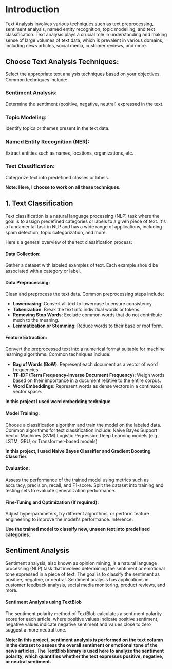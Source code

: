 # Introduction
Text Analysis involves various techniques such as text preprocessing, sentiment analysis, named entity recognition, topic modelling, and text classification. Text analysis plays a crucial role in understanding and making sense of large volumes of text data, which is prevalent in various domains, including news articles, social media, customer reviews, and more.

## Choose Text Analysis Techniques:
Select the appropriate text analysis techniques based on your objectives. Common techniques include:

### Sentiment Analysis:
Determine the sentiment (positive, negative, neutral) expressed in the text.

### Topic Modeling:
Identify topics or themes present in the text data.

### Named Entity Recognition (NER):
Extract entities such as names, locations, organizations, etc.

### Text Classification:
Categorize text into predefined classes or labels.

**Note: Here, I choose to work on all these techniques.**

## 1. Text Classification
Text classification is a natural language processing (NLP) task where the goal is to assign predefined categories or labels to a given piece of text. It's a fundamental task in NLP and has a wide range of applications, including spam detection, topic categorization, and more.

Here's a general overview of the text classification process:

#### Data Collection:

Gather a dataset with labeled examples of text. Each example should be associated with a category or label.

#### Data Preprocessing:

Clean and preprocess the text data. Common preprocessing steps include:
* **Lowercasing**: Convert all text to lowercase to ensure consistency.
* **Tokenization**: Break the text into individual words or tokens.
* **Removing Stop Words**: Exclude common words that do not contribute much to the meaning.
* **Lemmatization or Stemming**: Reduce words to their base or root form.

#### Feature Extraction:

Convert the preprocessed text into a numerical format suitable for machine learning algorithms. Common techniques include:
* **Bag of Words (BoW)**: Represent each document as a vector of word frequencies.
* **TF-IDF (Term Frequency-Inverse Document Frequency)**: Weigh words based on their importance in a document relative to the entire corpus.
* **Word Embeddings**: Represent words as dense vectors in a continuous vector space.

**In this project I used word embedding technique**

#### Model Training:

Choose a classification algorithm and train the model on the labeled data. Common algorithms for text classification include:
Naive Bayes
Support Vector Machines (SVM)
Logistic Regression
Deep Learning models (e.g., LSTM, GRU, or Transformer-based models)

**In this project, I used Naive Bayes Classifier and Gradient Boosting Classifier.**

#### Evaluation:

Assess the performance of the trained model using metrics such as accuracy, precision, recall, and F1-score. Split the dataset into training and testing sets to evaluate generalization performance.

#### Fine-Tuning and Optimization (If required):

Adjust hyperparameters, try different algorithms, or perform feature engineering to improve the model's performance.
Inference:

**Use the trained model to classify new, unseen text into predefined categories.**

## Sentiment Analysis
Sentiment analysis, also known as opinion mining, is a natural language processing (NLP) task that involves determining the sentiment or emotional tone expressed in a piece of text. The goal is to classify the sentiment as positive, negative, or neutral. Sentiment analysis has applications in customer feedback analysis, social media monitoring, product reviews, and more.

#### Sentiment Analysis using TextBlob
The sentiment.polarity method of TextBlob calculates a sentiment polarity score for each article, where positive values indicate positive sentiment, negative values indicate negative sentiment and values close to zero suggest a more neutral tone.

**Note: In this project, sentiment analysis is performed on the text column in the dataset to assess the overall sentiment or emotional tone of the news articles. The TextBlob library is used here to analyze the sentiment polarity, which quantifies whether the text expresses positive, negative, or neutral sentiment.**
